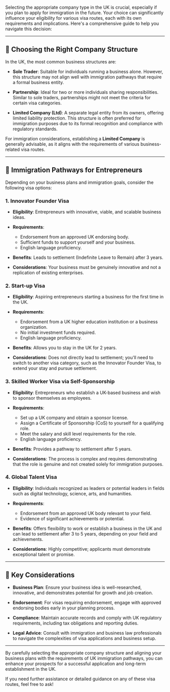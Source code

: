 Selecting the appropriate company type in the UK is crucial, especially if you plan to apply for immigration in the future. Your choice can significantly influence your eligibility for various visa routes, each with its own requirements and implications. Here's a comprehensive guide to help you navigate this decision:

---

## 🏢 Choosing the Right Company Structure

In the UK, the most common business structures are:

* **Sole Trader**: Suitable for individuals running a business alone. However, this structure may not align well with immigration pathways that require a formal business entity.

* **Partnership**: Ideal for two or more individuals sharing responsibilities. Similar to sole traders, partnerships might not meet the criteria for certain visa categories.

* **Limited Company (Ltd)**: A separate legal entity from its owners, offering limited liability protection. This structure is often preferred for immigration purposes due to its formal recognition and compliance with regulatory standards.

For immigration considerations, establishing a **Limited Company** is generally advisable, as it aligns with the requirements of various business-related visa routes.

---

## 🛂 Immigration Pathways for Entrepreneurs

Depending on your business plans and immigration goals, consider the following visa options:

### 1. **Innovator Founder Visa**

* **Eligibility**: Entrepreneurs with innovative, viable, and scalable business ideas.

* **Requirements**:

  * Endorsement from an approved UK endorsing body.
  * Sufficient funds to support yourself and your business.
  * English language proficiency.

* **Benefits**: Leads to settlement (Indefinite Leave to Remain) after 3 years.

* **Considerations**: Your business must be genuinely innovative and not a replication of existing enterprises.

### 2. **Start-up Visa**

* **Eligibility**: Aspiring entrepreneurs starting a business for the first time in the UK.

* **Requirements**:

  * Endorsement from a UK higher education institution or a business organization.
  * No initial investment funds required.
  * English language proficiency.

* **Benefits**: Allows you to stay in the UK for 2 years.

* **Considerations**: Does not directly lead to settlement; you'll need to switch to another visa category, such as the Innovator Founder Visa, to extend your stay and pursue settlement.

### 3. **Skilled Worker Visa via Self-Sponsorship**

* **Eligibility**: Entrepreneurs who establish a UK-based business and wish to sponsor themselves as employees.

* **Requirements**:

  * Set up a UK company and obtain a sponsor license.
  * Assign a Certificate of Sponsorship (CoS) to yourself for a qualifying role.
  * Meet the salary and skill level requirements for the role.
  * English language proficiency.

* **Benefits**: Provides a pathway to settlement after 5 years.

* **Considerations**: The process is complex and requires demonstrating that the role is genuine and not created solely for immigration purposes.

### 4. **Global Talent Visa**

* **Eligibility**: Individuals recognized as leaders or potential leaders in fields such as digital technology, science, arts, and humanities.

* **Requirements**:

  * Endorsement from an approved UK body relevant to your field.
  * Evidence of significant achievements or potential.

* **Benefits**: Offers flexibility to work or establish a business in the UK and can lead to settlement after 3 to 5 years, depending on your field and achievements.

* **Considerations**: Highly competitive; applicants must demonstrate exceptional talent or promise.

---

## 📌 Key Considerations

* **Business Plan**: Ensure your business idea is well-researched, innovative, and demonstrates potential for growth and job creation.

* **Endorsement**: For visas requiring endorsement, engage with approved endorsing bodies early in your planning process.

* **Compliance**: Maintain accurate records and comply with UK regulatory requirements, including tax obligations and reporting duties.

* **Legal Advice**: Consult with immigration and business law professionals to navigate the complexities of visa applications and business setup.

---

By carefully selecting the appropriate company structure and aligning your business plans with the requirements of UK immigration pathways, you can enhance your prospects for a successful application and long-term establishment in the UK.

If you need further assistance or detailed guidance on any of these visa routes, feel free to ask!
